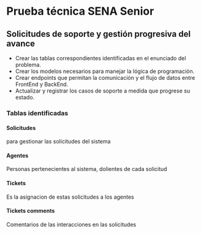 # Prueba técnica SENA Senior

## Solicitudes de soporte y gestión progresiva del avance


-  Crear las tablas correspondientes identificadas en el enunciado del problema.
-  Crear los modelos necesarios para manejar la lógica de programación.
-  Crear endpoints que permitan la comunicación y el flujo de datos entre FrontEnd y BackEnd.
-  Actualizar y registrar los casos de soporte a medida que progrese su estado.


### Tablas identificadas

#### Solicitudes
para gestionar las solicitudes del sistema

#### Agentes
Personas pertenecientes al sistema, dolientes de cada solicitud

#### Tickets
Es la asignacion de estas solicitudes a los agentes

#### Tickets comments
Comentarios de las interacciones en las solicitudes